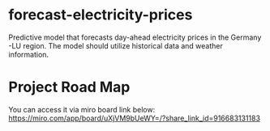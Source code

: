 # forecast-electricity-prices
Predictive model that forecasts day-ahead electricity prices in the Germany -LU region. The model should utilize historical data and weather information.

# Project Road Map
You can access it via miro board link below:
https://miro.com/app/board/uXjVM9bUeWY=/?share_link_id=916683131183